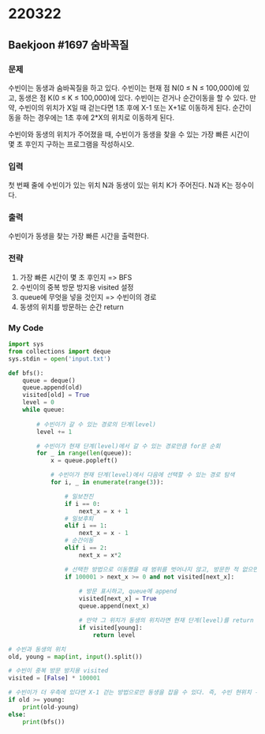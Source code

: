 # 220322



## Baekjoon #1697 숨바꼭질



### 문제

수빈이는 동생과 숨바꼭질을 하고 있다. 수빈이는 현재 점 N(0 ≤ N ≤ 100,000)에 있고, 동생은 점 K(0 ≤ K ≤ 100,000)에 있다. 수빈이는 걷거나 순간이동을 할 수 있다. 만약, 수빈이의 위치가 X일 때 걷는다면 1초 후에 X-1 또는 X+1로 이동하게 된다. 순간이동을 하는 경우에는 1초 후에 2*X의 위치로 이동하게 된다.

수빈이와 동생의 위치가 주어졌을 때, 수빈이가 동생을 찾을 수 있는 가장 빠른 시간이 몇 초 후인지 구하는 프로그램을 작성하시오.



### 입력

첫 번째 줄에 수빈이가 있는 위치 N과 동생이 있는 위치 K가 주어진다. N과 K는 정수이다.



### 출력

수빈이가 동생을 찾는 가장 빠른 시간을 출력한다.



### 전략

1. 가장 빠른 시간이 몇 초 후인지 => BFS
2.  수빈이의 중복 방문 방지용 visited 설정
3. queue에 무엇을 넣을 것인지 => 수빈이의 경로
4. 동생의 위치를 방문하는 순간 return



### My Code

```python
import sys
from collections import deque
sys.stdin = open('input.txt')

def bfs():
    queue = deque()
    queue.append(old)
    visited[old] = True
    level = 0
    while queue:
        
        # 수빈이가 갈 수 있는 경로의 단계(level)
        level += 1

        # 수빈이가 현재 단계(level)에서 갈 수 있는 경로만큼 for문 순회
        for _ in range(len(queue)):
            x = queue.popleft()

            # 수빈이가 현재 단계(level)에서 다음에 선택할 수 있는 경로 탐색
            for i, _ in enumerate(range(3)):

                # 일보전진
                if i == 0:
                    next_x = x + 1
                # 일보후퇴
                elif i == 1:
                    next_x = x - 1
                # 순간이동
                elif i == 2:
                    next_x = x*2

                # 선택한 방법으로 이동했을 때 범위를 벗어나지 않고, 방문한 적 없으면
                if 100001 > next_x >= 0 and not visited[next_x]:
                    
                    # 방문 표시하고, queue에 append
                    visited[next_x] = True
                    queue.append(next_x)

                    # 만약 그 위치가 동생의 위치라면 현재 단계(level)를 return
                    if visited[young]:
                        return level

# 수빈과 동생의 위치
old, young = map(int, input().split())

# 수빈이 중복 방문 방지용 visited
visited = [False] * 100001

# 수빈이가 더 우측에 있다면 X-1 걷는 방법으로만 동생을 잡을 수 있다. 즉, 수빈 현위치 - 동생 위치
if old >= young:
    print(old-young)
else:
    print(bfs())
```